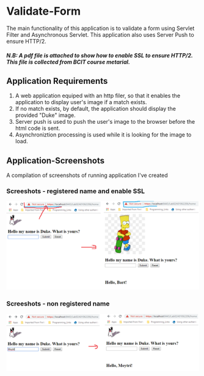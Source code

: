 # Validate-Form
The main functionality of this application is to validate a form using Servlet Filter and Asynchronous Servlet.
This application also uses Server Push to ensure HTTP/2.

##### N.B: A pdf file is attached to show how to enable SSL to ensure HTTP/2. This file is collected from BCIT course metarial.

## Application Requirements
1. A web application equiped with an http filer, so that it enables the application to display user's image if a match exists.
2. If no match exists, by default, the application should display the provided "Duke" image.
3. Server push is used to push the user's image to the browser before the html code is sent.
4. Asynchroniztion processing is used while it is looking for the image to load.

## Application-Screenshots

A compilation of screenshots of running application I've created

### Screeshots - registered name and enable SSL
![](https://github.com/Moytri/Validate-Form/blob/master/images/open.png)

### Screeshots - non registered name
![](https://github.com/Moytri/Validate-Form/blob/master/images/open2.png)

